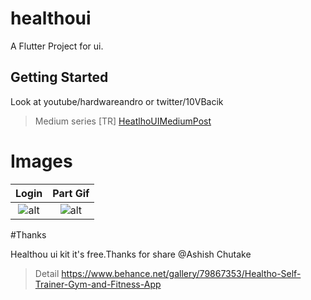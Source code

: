 # healthoui

A Flutter Project for ui.

## Getting Started

Look at youtube/hardwareandro or twitter/10VBacik

> Medium series [TR]  [HeatlhoUIMediumPost](https://medium.com/flutter-t%C3%BCrkiye/flutter-healtho-ui-ad72c823e8b2)







# Images

Login             |  Part Gif
:-------------------------:|:-------------------------:
![alt](https://github.com/VB10/HealthoUI/blob/master/github/onboard.png?raw=true)  |  ![alt](https://github.com/VB10/HealthoUI/blob/master/github/healtoui2.gif?raw=true)






#Thanks

Healthou ui kit it's free.Thanks for share @Ashish Chutake

> Detail https://www.behance.net/gallery/79867353/Healtho-Self-Trainer-Gym-and-Fitness-App

